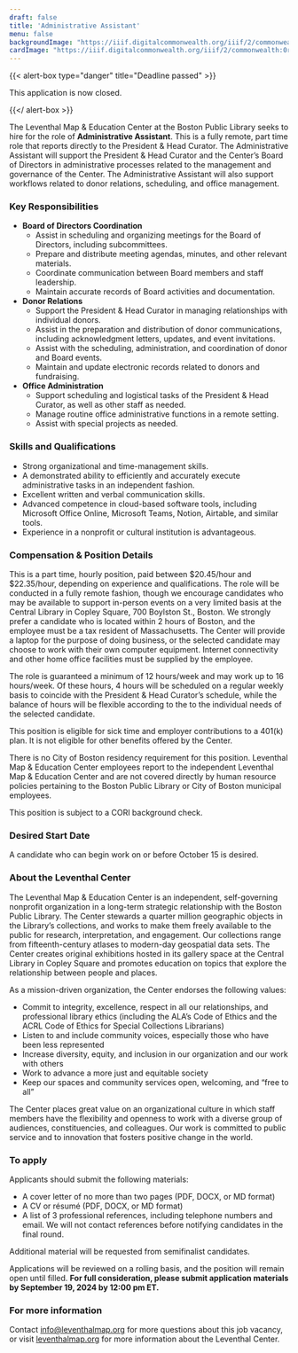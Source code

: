 ```yaml
---
draft: false
title: 'Administrative Assistant'
menu: false
backgroundImage: "https://iiif.digitalcommonwealth.org/iiif/2/commonwealth:0r96fp54z/2154,1509,1185,1071/pct:50/0/default.jpg"
cardImage: "https://iiif.digitalcommonwealth.org/iiif/2/commonwealth:0r96fp54z/2154,1509,1185,1071/pct:50/0/default.jpg"
---
```


{{< alert-box type="danger" title="Deadline passed" >}}

This application is now closed.

{{</ alert-box >}}

The Leventhal Map & Education Center at the Boston Public Library seeks to hire for the role of **Administrative Assistant**. This is a fully remote, part time role that reports directly to the President & Head Curator. The Administrative Assistant will support the President & Head Curator and the Center’s Board of Directors in administrative processes related to the management and governance of the Center. The Administrative Assistant will also support  workflows related to donor relations, scheduling, and office management.

### Key Responsibilities

- **Board of Directors Coordination**
    - Assist in scheduling and organizing meetings for the Board of Directors, including subcommittees.
    - Prepare and distribute meeting agendas, minutes, and other relevant materials.
    - Coordinate communication between Board members and staff leadership.
    - Maintain accurate records of Board activities and documentation.
- **Donor Relations**
    - Support the President & Head Curator in managing relationships with individual donors.
    - Assist in the preparation and distribution of donor communications, including acknowledgment letters, updates, and event invitations.
    - Assist with the scheduling, administration, and coordination of donor and Board events.
    - Maintain and update electronic records related to donors and fundraising.
- **Office Administration**
    - Support scheduling and logistical tasks of the President & Head Curator, as well as other staff as needed.
    - Manage routine office administrative functions in a remote setting.
    - Assist with special projects as needed.

### Skills and Qualifications

- Strong organizational and time-management skills.
- A demonstrated ability to efficiently and accurately execute administrative tasks in an independent fashion.
- Excellent written and verbal communication skills.
- Advanced competence in cloud-based software tools, including Microsoft Office Online, Microsoft Teams, Notion, Airtable, and similar tools.
- Experience in a nonprofit or cultural institution is advantageous.

### Compensation & Position Details

This is a part time, hourly position, paid between $20.45/hour and $22.35/hour, depending on experience and qualifications. The role will be conducted in a fully remote fashion, though we encourage candidates who may be available to support in-person events on a very limited basis at the Central Library in Copley Square, 700 Boylston St., Boston. We strongly prefer a candidate who is located within 2 hours of Boston, and the employee must be a tax resident of Massachusetts. The Center will provide a laptop for the purpose of doing business, or the selected candidate may choose to work with their own computer equipment. Internet connectivity and other home office facilities must be supplied by the employee.

The role is guaranteed a minimum of 12 hours/week and may work up to 16 hours/week. Of these hours, 4 hours will be scheduled on a regular weekly basis to coincide with the President & Head Curator’s schedule, while the balance of hours will be flexible according to the to the individual needs of the selected candidate.

This position is eligible for sick time and employer contributions to a 401(k) plan. It is not eligible for other benefits offered by the Center.

There is no City of Boston residency requirement for this position. Leventhal Map & Education Center employees report to the independent Leventhal Map & Education Center and are not covered directly by human resource policies pertaining to the Boston Public Library or City of Boston municipal employees.

This position is subject to a CORI background check.

### Desired Start Date

A candidate who can begin work on or before October 15 is desired.

### About the Leventhal Center

The Leventhal Map & Education Center is an independent, self-governing nonprofit organization in a long-term strategic relationship with the Boston Public Library. The Center stewards a quarter million geographic objects in the Library’s collections, and works to make them freely available to the public for research, interpretation, and engagement. Our collections range from fifteenth-century atlases to modern-day geospatial data sets. The Center creates original exhibitions hosted in its gallery space at the Central Library in Copley Square and promotes education on topics that explore the relationship between people and places.

As a mission-driven organization, the Center endorses the following values:

- Commit to integrity, excellence, respect in all our relationships, and professional library ethics (including the ALA’s Code of Ethics and the ACRL Code of Ethics for Special Collections Librarians)
- Listen to and include community voices, especially those who have been less represented
- Increase diversity, equity, and inclusion in our organization and our work with others
- Work to advance a more just and equitable society
- Keep our spaces and community services open, welcoming, and “free to all”

The Center places great value on an organizational culture in which staff members have the flexibility and openness to work with a diverse group of audiences, constituencies, and colleagues. Our work is committed to public service and to innovation that fosters positive change in the world.

### To apply

Applicants should submit the following materials:

- A cover letter of no more than two pages (PDF, DOCX, or MD format)
- A CV or résumé (PDF, DOCX, or MD format)
- A list of 3 professional references, including telephone numbers and email. We will not contact references before notifying candidates in the final round.

Additional material will be requested from semifinalist candidates.

Applications will be reviewed on a rolling basis, and the position will remain open until filled. **For full consideration, please submit application materials by September 19, 2024 by 12:00 pm ET.**

### For more information

Contact [info@leventhalmap.org](mailto:info@leventhalmap.org) for more questions about this job vacancy, or visit [leventhalmap.org](https://leventhalmap.org/) for more information about the Leventhal Center.
